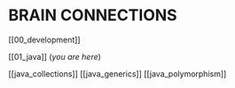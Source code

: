 # BRAIN CONNECTIONS
[[00_development]]

[[01_java]] (*you are here*)

[[java_collections]]
[[java_generics]]
[[java_polymorphism]]

